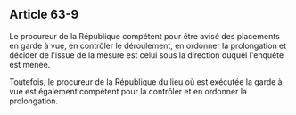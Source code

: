 Article 63-9
----
Le procureur de la République compétent pour être avisé des placements en garde
à vue, en contrôler le déroulement, en ordonner la prolongation et décider de
l'issue de la mesure est celui sous la direction duquel l'enquête est menée.

Toutefois, le procureur de la République du lieu où est exécutée la garde à vue
est également compétent pour la contrôler et en ordonner la prolongation.

